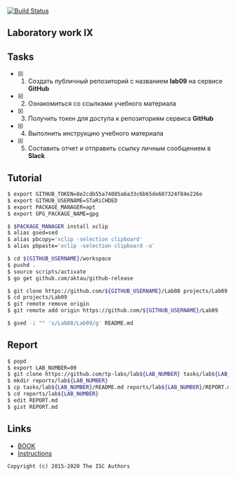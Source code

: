 [![Build Status](https://travis-ci.com/STaRiCHDED/Lab09.svg?branch=master)](https://travis-ci.com/STaRiCHDED/Lab09)
## Laboratory work IX

## Tasks

- [x] 1. Создать публичный репозиторий с названием **lab09** на сервисе **GitHub**
- [x] 2. Ознакомиться со ссылками учебного материала
- [x] 3. Получить токен для доступа к репозиториям сервиса **GitHub**
- [x] 4. Выполнить инструкцию учебного материала
- [x] 5. Составить отчет и отправить ссылку личным сообщением в **Slack**
## Tutorial
```sh
$ export GITHUB_TOKEN=8e2cdb55a74085a6a33c6b65de607324f84e226e
$ export GITHUB_USERNAME=STaRiCHDED
$ export PACKAGE_MANAGER=apt
$ export GPG_PACKAGE_NAME=gpg

$ $PACKAGE_MANAGER install xclip
$ alias gsed=sed
$ alias pbcopy='xclip -selection clipboard'
$ alias pbpaste='xclip -selection clipboard -o'

$ cd ${GITHUB_USERNAME}/workspace
$ pushd . 
$ source scripts/activate
$ go get github.com/aktau/github-release

$ git clone https://github.com/${GITHUB_USERNAME}/Lab08 projects/Lab09
$ cd projects/Lab09
$ git remote remove origin
$ git remote add origin https://github.com/${GITHUB_USERNAME}/Lab09

$ gsed -i "" 's/Lab08/Lab09/g' README.md
```

## Report

```sh
$ popd
$ export LAB_NUMBER=09
$ git clone https://github.com/tp-labs/lab${LAB_NUMBER} tasks/lab${LAB_NUMBER}
$ mkdir reports/lab${LAB_NUMBER}
$ cp tasks/lab${LAB_NUMBER}/README.md reports/lab${LAB_NUMBER}/REPORT.md
$ cd reports/lab${LAB_NUMBER}
$ edit REPORT.md
$ gist REPORT.md
```

## Links
- [BOOK](https://www.dockerbook.com/)
- [Instructions](https://docs.docker.com/engine/reference/builder/)
```
Copyright (c) 2015-2020 The ISC Authors
```
